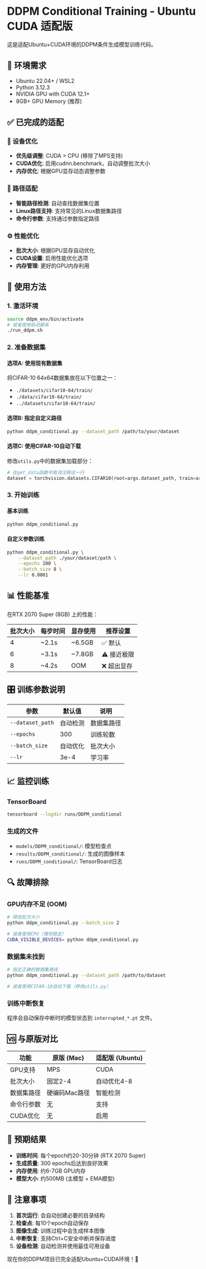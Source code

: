 # DDPM Conditional Training - Ubuntu CUDA 适配版

这是适配Ubuntu+CUDA环境的DDPM条件生成模型训练代码。

## 🔧 环境需求

- Ubuntu 22.04+ / WSL2
- Python 3.12.3
- NVIDIA GPU with CUDA 12.1+
- 8GB+ GPU Memory (推荐)

## ✅ 已完成的适配

### 🚀 设备优化
- **优先级调整**: CUDA > CPU (移除了MPS支持)
- **CUDA优化**: 启用cudnn.benchmark，自动调整批次大小
- **内存优化**: 根据GPU显存动态调整参数

### 📁 路径适配
- **智能路径检测**: 自动查找数据集位置
- **Linux路径支持**: 支持常见的Linux数据集路径
- **命令行参数**: 支持通过参数指定路径

### ⚙️ 性能优化
- **批次大小**: 根据GPU显存自动优化
- **CUDA设置**: 启用性能优化选项
- **内存管理**: 更好的GPU内存利用

## 🚀 使用方法

### 1. 激活环境
```bash
source ddpm_env/bin/activate
# 或者使用启动脚本
./run_ddpm.sh
```

### 2. 准备数据集

#### 选项A: 使用现有数据集
将CIFAR-10 64x64数据集放在以下位置之一：
- `./datasets/cifar10-64/train/`
- `./data/cifar10-64/train/`
- `../datasets/cifar10-64/train/`

#### 选项B: 指定自定义路径
```bash
python ddpm_conditional.py --dataset_path /path/to/your/dataset
```

#### 选项C: 使用CIFAR-10自动下载
修改`utils.py`中的数据集加载部分：
```python
# 在get_data函数中取消注释这一行
dataset = torchvision.datasets.CIFAR10(root=args.dataset_path, train=args.train, transform=transforms, download=True)
```

### 3. 开始训练

#### 基本训练
```bash
python ddpm_conditional.py
```

#### 自定义参数训练
```bash
python ddpm_conditional.py \
    --dataset_path ./your/dataset/path \
    --epochs 100 \
    --batch_size 8 \
    --lr 0.0001
```

## 📊 性能基准

在RTX 2070 Super (8GB) 上的性能：

| 批次大小 | 每步时间 | 显存使用 | 推荐设置 |
|---------|----------|-----------|---------|
| 4       | ~2.1s    | ~6.5GB   | ✅ 默认 |
| 6       | ~3.1s    | ~7.8GB   | ⚠️ 接近极限 |
| 8       | ~4.2s    | OOM      | ❌ 超出显存 |

## 🎛️ 训练参数说明

| 参数 | 默认值 | 说明 |
|------|--------|------|
| `--dataset_path` | 自动检测 | 数据集路径 |
| `--epochs` | 300 | 训练轮数 |
| `--batch_size` | 自动优化 | 批次大小 |
| `--lr` | 3e-4 | 学习率 |

## 📈 监控训练

### TensorBoard
```bash
tensorboard --logdir runs/DDPM_conditional
```

### 生成的文件
- `models/DDPM_conditional/`: 模型检查点
- `results/DDPM_conditional/`: 生成的图像样本
- `runs/DDPM_conditional/`: TensorBoard日志

## 🔍 故障排除

### GPU内存不足 (OOM)
```bash
# 降低批次大小
python ddpm_conditional.py --batch_size 2

# 或者使用CPU（慢但稳定）
CUDA_VISIBLE_DEVICES= python ddpm_conditional.py
```

### 数据集未找到
```bash
# 指定正确的数据集路径
python ddpm_conditional.py --dataset_path /path/to/dataset

# 或者使用CIFAR-10自动下载（修改utils.py）
```

### 训练中断恢复
程序会自动保存中断时的模型状态到 `interrupted_*.pt` 文件。

## 🆚 与原版对比

| 功能 | 原版 (Mac) | 适配版 (Ubuntu) |
|------|-----------|-----------------|
| GPU支持 | MPS | CUDA |
| 批次大小 | 固定2-4 | 自动优化4-8 |
| 数据集路径 | 硬编码Mac路径 | 智能检测 |
| 命令行参数 | 无 | 支持 |
| CUDA优化 | 无 | 启用 |

## 🎯 预期结果

- **训练时间**: 每个epoch约20-30分钟 (RTX 2070 Super)
- **生成质量**: 300 epochs后达到良好效果
- **内存使用**: 约6-7GB GPU内存
- **模型大小**: 约500MB (主模型 + EMA模型)

## 📝 注意事项

1. **首次运行**: 会自动创建必要的目录结构
2. **检查点**: 每10个epoch自动保存
3. **图像生成**: 训练过程中会生成样本图像
4. **中断恢复**: 支持Ctrl+C安全中断并保存进度
5. **设备检测**: 自动检测并使用最佳可用设备

现在你的DDPM项目已完全适配Ubuntu+CUDA环境！🎉